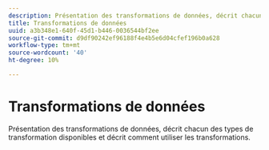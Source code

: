 ```yaml
---
description: Présentation des transformations de données, décrit chacun des types de transformation disponibles et décrit comment utiliser les transformations.
title: Transformations de données
uuid: a3b348e1-640f-45d1-b446-0036544bf2ee
source-git-commit: d9df90242ef96188f4e4b5e6d04cfef196b0a628
workflow-type: tm+mt
source-wordcount: '40'
ht-degree: 10%

---
```



# Transformations de données

Présentation des transformations de données, décrit chacun des types de transformation disponibles et décrit comment utiliser les transformations.
